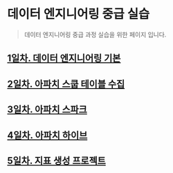 # 데이터 엔지니어링 중급 실습

> 데이터 엔지니어링 중급 과정 실습을 위한 페이지 입니다.

## [1일차. 데이터 엔지니어링 기본](https://github.com/siyoungoh/data-engineer-intermediate-training/tree/master/day1/README.md)

## [2일차. 아파치 스쿱 테이블 수집](https://github.com/siyoungoh/data-engineer-intermediate-training/tree/master/day2/README.md)
        
## [3일차. 아파치 스파크](https://github.com/siyoungoh/data-engineer-intermediate-training/tree/master/day3/README.md)

## [4일차. 아파치 하이브](https://github.com/siyoungoh/data-engineer-intermediate-training/tree/master/day4/README.md)
        
## [5일차. 지표 생성 프로젝트](https://github.com/siyoungoh/data-engineer-intermediate-training/tree/master/day5/README.md)

